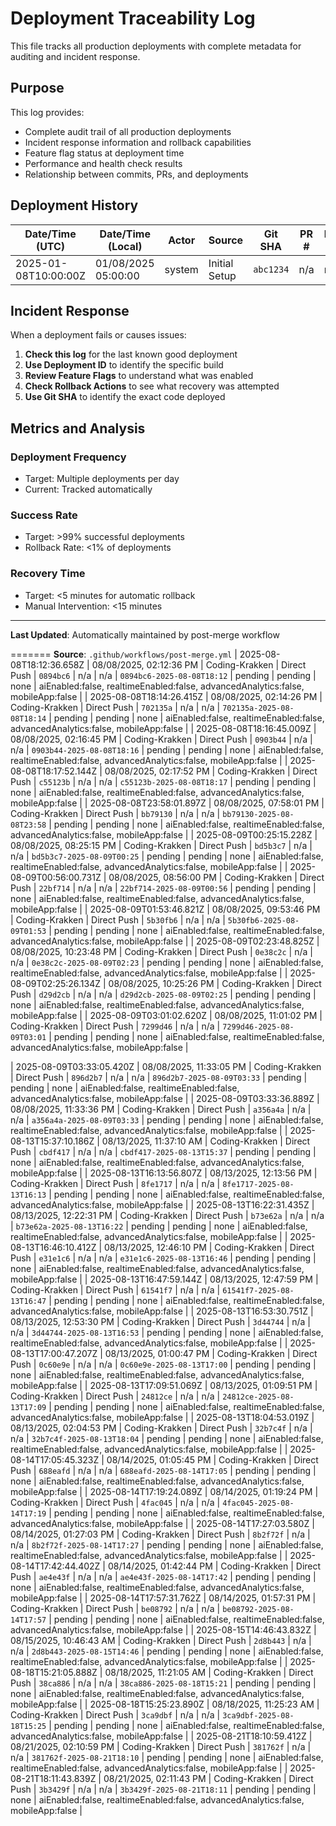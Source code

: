 # Deployment Traceability Log

This file tracks all production deployments with complete metadata for auditing
and incident response.

## Purpose

This log provides:

- Complete audit trail of all production deployments
- Incident response information and rollback capabilities
- Feature flag status at deployment time
- Performance and health check results
- Relationship between commits, PRs, and deployments

## Deployment History

| Date/Time (UTC)      | Date/Time (Local)   | Actor  | Source        | Git SHA   | PR # | Issue # | Deployment ID   | Production URL | Health Check | Rollback Actions | Feature Flags                          |
| -------------------- | ------------------- | ------ | ------------- | --------- | ---- | ------- | --------------- | -------------- | ------------ | ---------------- | -------------------------------------- |
| 2025-01-08T10:00:00Z | 01/08/2025 05:00:00 | system | Initial Setup | `abc1234` | n/a  | n/a     | `initial-setup` | pending        | pending      | none             | aiEnabled:false, realtimeEnabled:false |

## Incident Response

When a deployment fails or causes issues:

1. **Check this log** for the last known good deployment
2. **Use Deployment ID** to identify the specific build
3. **Review Feature Flags** to understand what was enabled
4. **Check Rollback Actions** to see what recovery was attempted
5. **Use Git SHA** to identify the exact code deployed

## Metrics and Analysis

### Deployment Frequency

- Target: Multiple deployments per day
- Current: Tracked automatically

### Success Rate

- Target: >99% successful deployments
- Rollback Rate: <1% of deployments

### Recovery Time

- Target: <5 minutes for automatic rollback
- Manual Intervention: <15 minutes

---

**Last Updated**: Automatically maintained by post-merge workflow

======= **Source**: `.github/workflows/post-merge.yml` |
2025-08-08T18:12:36.658Z | 08/08/2025, 02:12:36 PM | Coding-Krakken | Direct
Push | `0894bc6` | n/a | n/a | `0894bc6-2025-08-08T18:12` | pending | pending |
none | aiEnabled:false, realtimeEnabled:false, advancedAnalytics:false,
mobileApp:false | | 2025-08-08T18:14:26.415Z | 08/08/2025, 02:14:26 PM |
Coding-Krakken | Direct Push | `702135a` | n/a | n/a |
`702135a-2025-08-08T18:14` | pending | pending | none | aiEnabled:false,
realtimeEnabled:false, advancedAnalytics:false, mobileApp:false | |
2025-08-08T18:16:45.009Z | 08/08/2025, 02:16:45 PM | Coding-Krakken | Direct
Push | `0903b44` | n/a | n/a | `0903b44-2025-08-08T18:16` | pending | pending |
none | aiEnabled:false, realtimeEnabled:false, advancedAnalytics:false,
mobileApp:false | | 2025-08-08T18:17:52.144Z | 08/08/2025, 02:17:52 PM |
Coding-Krakken | Direct Push | `c55123b` | n/a | n/a |
`c55123b-2025-08-08T18:17` | pending | pending | none | aiEnabled:false,
realtimeEnabled:false, advancedAnalytics:false, mobileApp:false | |
2025-08-08T23:58:01.897Z | 08/08/2025, 07:58:01 PM | Coding-Krakken | Direct
Push | `bb79130` | n/a | n/a | `bb79130-2025-08-08T23:58` | pending | pending |
none | aiEnabled:false, realtimeEnabled:false, advancedAnalytics:false,
mobileApp:false | | 2025-08-09T00:25:15.228Z | 08/08/2025, 08:25:15 PM |
Coding-Krakken | Direct Push | `bd5b3c7` | n/a | n/a |
`bd5b3c7-2025-08-09T00:25` | pending | pending | none | aiEnabled:false,
realtimeEnabled:false, advancedAnalytics:false, mobileApp:false | |
2025-08-09T00:56:00.731Z | 08/08/2025, 08:56:00 PM | Coding-Krakken | Direct
Push | `22bf714` | n/a | n/a | `22bf714-2025-08-09T00:56` | pending | pending |
none | aiEnabled:false, realtimeEnabled:false, advancedAnalytics:false,
mobileApp:false | | 2025-08-09T01:53:46.821Z | 08/08/2025, 09:53:46 PM |
Coding-Krakken | Direct Push | `5b30fb6` | n/a | n/a |
`5b30fb6-2025-08-09T01:53` | pending | pending | none | aiEnabled:false,
realtimeEnabled:false, advancedAnalytics:false, mobileApp:false | |
2025-08-09T02:23:48.825Z | 08/08/2025, 10:23:48 PM | Coding-Krakken | Direct
Push | `0e38c2c` | n/a | n/a | `0e38c2c-2025-08-09T02:23` | pending | pending |
none | aiEnabled:false, realtimeEnabled:false, advancedAnalytics:false,
mobileApp:false | | 2025-08-09T02:25:26.134Z | 08/08/2025, 10:25:26 PM |
Coding-Krakken | Direct Push | `d29d2cb` | n/a | n/a |
`d29d2cb-2025-08-09T02:25` | pending | pending | none | aiEnabled:false,
realtimeEnabled:false, advancedAnalytics:false, mobileApp:false | |
2025-08-09T03:01:02.620Z | 08/08/2025, 11:01:02 PM | Coding-Krakken | Direct
Push | `7299d46` | n/a | n/a | `7299d46-2025-08-09T03:01` | pending | pending |
none | aiEnabled:false, realtimeEnabled:false, advancedAnalytics:false,
mobileApp:false |

| 2025-08-09T03:33:05.420Z | 08/08/2025, 11:33:05 PM | Coding-Krakken | Direct
Push | `896d2b7` | n/a | n/a | `896d2b7-2025-08-09T03:33` | pending | pending |
none | aiEnabled:false, realtimeEnabled:false, advancedAnalytics:false,
mobileApp:false | | 2025-08-09T03:33:36.889Z | 08/08/2025, 11:33:36 PM |
Coding-Krakken | Direct Push | `a356a4a` | n/a | n/a |
`a356a4a-2025-08-09T03:33` | pending | pending | none | aiEnabled:false,
realtimeEnabled:false, advancedAnalytics:false, mobileApp:false | |
2025-08-13T15:37:10.186Z | 08/13/2025, 11:37:10 AM | Coding-Krakken | Direct
Push | `cbdf417` | n/a | n/a | `cbdf417-2025-08-13T15:37` | pending | pending |
none | aiEnabled:false, realtimeEnabled:false, advancedAnalytics:false,
mobileApp:false | | 2025-08-13T16:13:56.807Z | 08/13/2025, 12:13:56 PM |
Coding-Krakken | Direct Push | `8fe1717` | n/a | n/a |
`8fe1717-2025-08-13T16:13` | pending | pending | none | aiEnabled:false,
realtimeEnabled:false, advancedAnalytics:false, mobileApp:false |
| 2025-08-13T16:22:31.435Z | 08/13/2025, 12:22:31 PM | Coding-Krakken | Direct Push | `b73e62a` | n/a | n/a | `b73e62a-2025-08-13T16:22` | pending | pending | none | aiEnabled:false, realtimeEnabled:false, advancedAnalytics:false, mobileApp:false |
| 2025-08-13T16:46:10.412Z | 08/13/2025, 12:46:10 PM | Coding-Krakken | Direct Push | `e31e1c6` | n/a | n/a | `e31e1c6-2025-08-13T16:46` | pending | pending | none | aiEnabled:false, realtimeEnabled:false, advancedAnalytics:false, mobileApp:false |
| 2025-08-13T16:47:59.144Z | 08/13/2025, 12:47:59 PM | Coding-Krakken | Direct Push | `61541f7` | n/a | n/a | `61541f7-2025-08-13T16:47` | pending | pending | none | aiEnabled:false, realtimeEnabled:false, advancedAnalytics:false, mobileApp:false |
| 2025-08-13T16:53:30.751Z | 08/13/2025, 12:53:30 PM | Coding-Krakken | Direct Push | `3d44744` | n/a | n/a | `3d44744-2025-08-13T16:53` | pending | pending | none | aiEnabled:false, realtimeEnabled:false, advancedAnalytics:false, mobileApp:false |
| 2025-08-13T17:00:47.207Z | 08/13/2025, 01:00:47 PM | Coding-Krakken | Direct Push | `0c60e9e` | n/a | n/a | `0c60e9e-2025-08-13T17:00` | pending | pending | none | aiEnabled:false, realtimeEnabled:false, advancedAnalytics:false, mobileApp:false |
| 2025-08-13T17:09:51.069Z | 08/13/2025, 01:09:51 PM | Coding-Krakken | Direct Push | `24812ce` | n/a | n/a | `24812ce-2025-08-13T17:09` | pending | pending | none | aiEnabled:false, realtimeEnabled:false, advancedAnalytics:false, mobileApp:false |
| 2025-08-13T18:04:53.019Z | 08/13/2025, 02:04:53 PM | Coding-Krakken | Direct Push | `32b7c4f` | n/a | n/a | `32b7c4f-2025-08-13T18:04` | pending | pending | none | aiEnabled:false, realtimeEnabled:false, advancedAnalytics:false, mobileApp:false |
| 2025-08-14T17:05:45.323Z | 08/14/2025, 01:05:45 PM | Coding-Krakken | Direct Push | `688eafd` | n/a | n/a | `688eafd-2025-08-14T17:05` | pending | pending | none | aiEnabled:false, realtimeEnabled:false, advancedAnalytics:false, mobileApp:false |
| 2025-08-14T17:19:24.089Z | 08/14/2025, 01:19:24 PM | Coding-Krakken | Direct Push | `4fac045` | n/a | n/a | `4fac045-2025-08-14T17:19` | pending | pending | none | aiEnabled:false, realtimeEnabled:false, advancedAnalytics:false, mobileApp:false |
| 2025-08-14T17:27:03.580Z | 08/14/2025, 01:27:03 PM | Coding-Krakken | Direct Push | `8b2f72f` | n/a | n/a | `8b2f72f-2025-08-14T17:27` | pending | pending | none | aiEnabled:false, realtimeEnabled:false, advancedAnalytics:false, mobileApp:false |
| 2025-08-14T17:42:44.402Z | 08/14/2025, 01:42:44 PM | Coding-Krakken | Direct Push | `ae4e43f` | n/a | n/a | `ae4e43f-2025-08-14T17:42` | pending | pending | none | aiEnabled:false, realtimeEnabled:false, advancedAnalytics:false, mobileApp:false |
| 2025-08-14T17:57:31.762Z | 08/14/2025, 01:57:31 PM | Coding-Krakken | Direct Push | `be08792` | n/a | n/a | `be08792-2025-08-14T17:57` | pending | pending | none | aiEnabled:false, realtimeEnabled:false, advancedAnalytics:false, mobileApp:false |
| 2025-08-15T14:46:43.832Z | 08/15/2025, 10:46:43 AM | Coding-Krakken | Direct Push | `2d8b443` | n/a | n/a | `2d8b443-2025-08-15T14:46` | pending | pending | none | aiEnabled:false, realtimeEnabled:false, advancedAnalytics:false, mobileApp:false |
| 2025-08-18T15:21:05.888Z | 08/18/2025, 11:21:05 AM | Coding-Krakken | Direct Push | `38ca886` | n/a | n/a | `38ca886-2025-08-18T15:21` | pending | pending | none | aiEnabled:false, realtimeEnabled:false, advancedAnalytics:false, mobileApp:false |
| 2025-08-18T15:25:23.890Z | 08/18/2025, 11:25:23 AM | Coding-Krakken | Direct Push | `3ca9dbf` | n/a | n/a | `3ca9dbf-2025-08-18T15:25` | pending | pending | none | aiEnabled:false, realtimeEnabled:false, advancedAnalytics:false, mobileApp:false |
| 2025-08-21T18:10:59.412Z | 08/21/2025, 02:10:59 PM | Coding-Krakken | Direct Push | `381762f` | n/a | n/a | `381762f-2025-08-21T18:10` | pending | pending | none | aiEnabled:false, realtimeEnabled:false, advancedAnalytics:false, mobileApp:false |
| 2025-08-21T18:11:43.839Z | 08/21/2025, 02:11:43 PM | Coding-Krakken | Direct Push | `3b3429f` | n/a | n/a | `3b3429f-2025-08-21T18:11` | pending | pending | none | aiEnabled:false, realtimeEnabled:false, advancedAnalytics:false, mobileApp:false |
